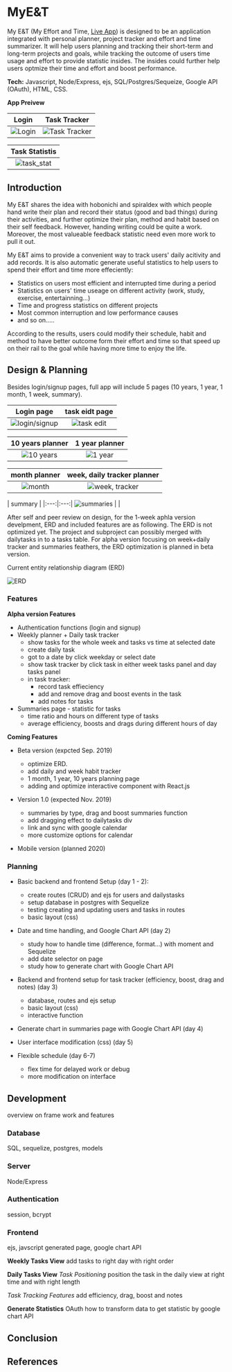 # MyE&T
My E&T (My Effort and Time, [Live App](https://mysterious-ocean-78106.herokuapp.com/auth/login)) is designed to be an application integrated with personal planner, project tracker and effort and time summarizer. It will help users planning and tracking their short-term and long-term projects and goals, while tracking the outcome of users time usage and effort to provide statistic insides. The insides could further help users optmize their time and effort and boost performance.

**Tech:** Javascript, Node/Express, ejs, SQL/Postgres/Sequeize, Google API (OAuth), HTML, CSS.

**App Preivew**

| Login| Task Tracker |
|:---:|:---:|
|![Login](./ReadmeFiles/Login.gif) | ![Task Tracker](./ReadmeFiles/task_tracker.gif) |

| Task Statistis |
|:---:|
|![task_stat](./ReadmeFiles/task_stat.gif) |

## Introduction
My E&T shares the idea with hobonichi and spiraldex with which people hand write their plan and record their status (good and bad things) during their activities, and further optimize their plan, method and habit based on their self feedback. However, handing writing could be quite a work. Moreover, the most valueable feedback statistic need even more work to pull it out.

My E&T aims to provide a convenient way to track users' daily acitivity and add records. It is also automatic generate useful statistics to help users to spend their effort and time more effeciently:
* Statistics on users most efficient and interrupted time during a period
* Statistics on users' time useage on different activity (work, study, exercise, entertainning...)
* Time and progress statistics on different projects
* Most common interruption and low performance causes 
* and so on.....

According to the results, users could modify their schedule, habit and method to have better outcome form their effort and time so that speed up on their rail to the goal while having more time to enjoy the life.

## Design & Planning
Besides login/signup pages, full app will include 5 pages (10 years, 1 year, 1 month, 1 week, summary).

Login page | task eidt page
|:---:|:---:|
![login/signup](./ReadmeFiles/Login.png) | ![task edit](./ReadmeFiles/edit.png)

10 years planner | 1 year planner
|:---:|:---:|
![10 years](./ReadmeFiles/10years.png) | ![1 year](./ReadmeFiles/year.png)

| month planner | week, daily tracker planner
|:---:|:---:|
![month](./ReadmeFiles/month.png) | ![week, tracker](./ReadmeFiles/week+daily_tracker.png)
   
| summary | 
|:---:|:---:|
![summaries](./ReadmeFiles/summaries.png) | |


After self and peer review on design, for the 1-week aphla version develpment, ERD and included features are as following. The ERD is not optimized yet. The project and subproject can possibly merged with dailytasks in to a tasks table. For alpha version focusing on week+daily tracker and summaries feathers, the ERD optimization is planned in beta version.

Current entity relationship diagram (ERD)

![ERD](./ReadmeFiles/ERD2.png)


### Features
**Alpha version Features**
* Authentication functions (login and signup)
* Weekly planner + Daily task tracker
  * show tasks for the whole week and tasks vs time at selected date
  * create daily task
  * got to a date by click weekday or select date
  * show task tracker by click task in either week tasks panel and day tasks panel
  * in task tracker:
    * record task effieciency
    * add and remove drag and boost events in the task
    * add notes for tasks
* Summaries page - statistic for tasks
  * time ratio and hours on different type of tasks
  * average efficiency, boosts and drags during different hours of day

**Coming Features**
* Beta version (expcted Sep. 2019)
  * optimize ERD.
  * add daily and week habit tracker
  * 1 month, 1 year, 10 years planning page 
  * adding and optimize interactive component with React.js

* Version 1.0 (expected Nov. 2019)
    * summaries by type, drag and boost summaries function
    * add dragging effect to dailytasks div
    * link and sync with google calendar
    * more customize options for calendar

* Mobile version (planned 2020)

### Planning
* Basic backend and frontend Setup (day 1 - 2):
    * create routes (CRUD) and ejs for users and dailystasks
    * setup database in postgres with Sequelize
    * testing creating and updating users and tasks in routes
    * basic layout (css) 

* Date and time handling, and Google Chart API (day 2)
    * study how to handle time (difference, format...) with moment and Sequelize
    * add date selector on page
    * study how to generate chart with Google Chart API

* Backend and frontend setup for task tracker (efficiency, boost, drag and notes) (day 3)
    * database, routes and ejs setup
    * basic layout (css)
    * interactive function

* Generate chart in summaries page with Google Chart API (day 4)

* User interface modification (css) (day 5)

* Flexible schedule (day 6-7)
    * flex time for delayed work or debug
    * more modification on interface

## Development
overview on frame work and features

### Database
SQL, sequelize, postgres, models

### Server
Node/Express

### Authentication
session, bcrypt

### Frontend
ejs, javscript generated page, google chart API

**Weekly Tasks View**
add tasks to right day with right order

**Daily Tasks View**
*Task Positioning*
position the task in the daily view at right time and with right length

*Task Tracking Features*
add efficiency, drag, boost and notes

**Generate Statistics**
OAuth
how to transform data to get statistic by google chart API

## Conclusion

## References





